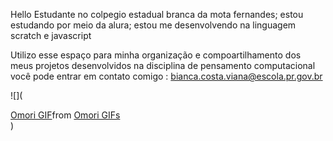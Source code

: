 Hello
Estudante no colpegio estadual branca da mota fernandes;
estou estudando por meio da alura;
estou me desenvolvendo na linguagem scratch e javascript

Utilizo esse espaço para minha organização e compoartilhamento dos meus projetos desenvolvidos na disciplina de pensamento computacional
você pode entrar em contato comigo : bianca.costa.viana@escola.pr.gov.br

![](<div class="tenor-gif-embed" data-postid="10316498" data-share-method="host" data-aspect-ratio="1.3369" data-width="100%"><a href="https://tenor.com/view/omori-gif-10316498">Omori GIF</a>from <a href="https://tenor.com/search/omori-gifs">Omori GIFs</a></div> <script type="text/javascript" async src="https://tenor.com/embed.js"></script>)

